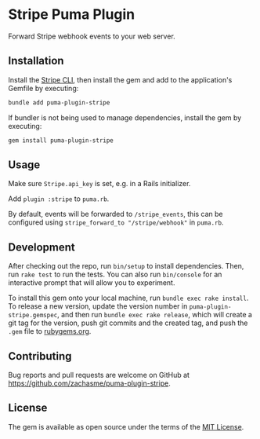 # Stripe Puma Plugin

Forward Stripe webhook events to your web server.

## Installation

Install the [Stripe CLI](https://docs.stripe.com/stripe-cli#install), then install the gem and add to the application's Gemfile by executing:

```bash
bundle add puma-plugin-stripe
```

If bundler is not being used to manage dependencies, install the gem by executing:

```bash
gem install puma-plugin-stripe
```

## Usage

Make sure `Stripe.api_key` is set, e.g. in a Rails initializer.

Add `plugin :stripe` to `puma.rb`.

By default, events will be forwarded to `/stripe_events`, this can be configured using `stripe_forward_to "/stripe/webhook"` in `puma.rb`.

## Development

After checking out the repo, run `bin/setup` to install dependencies. Then, run `rake test` to run the tests. You can also run `bin/console` for an interactive prompt that will allow you to experiment.

To install this gem onto your local machine, run `bundle exec rake install`. To release a new version, update the version number in `puma-plugin-stripe.gemspec`, and then run `bundle exec rake release`, which will create a git tag for the version, push git commits and the created tag, and push the `.gem` file to [rubygems.org](https://rubygems.org).

## Contributing

Bug reports and pull requests are welcome on GitHub at https://github.com/zachasme/puma-plugin-stripe.

## License

The gem is available as open source under the terms of the [MIT License](https://opensource.org/licenses/MIT).
